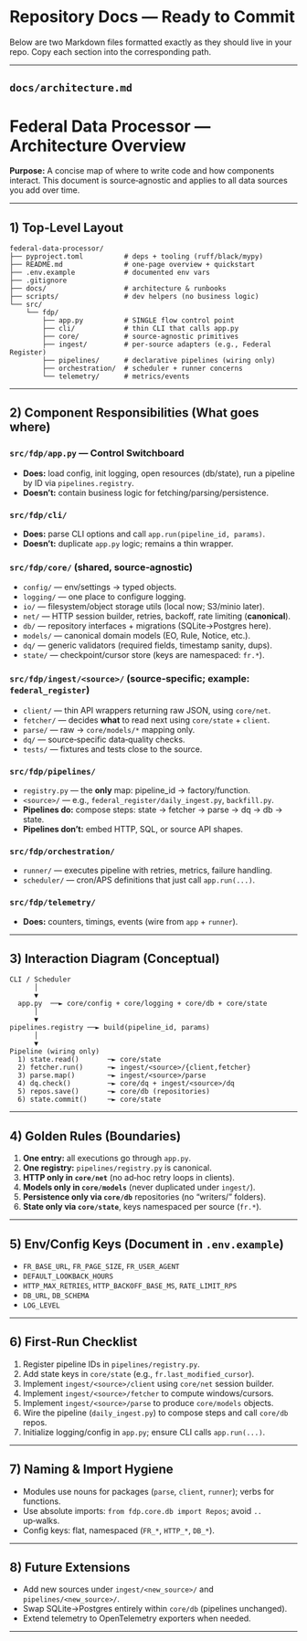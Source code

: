 # Repository Docs — Ready to Commit

Below are two Markdown files formatted exactly as they should live in your repo. Copy each section into the corresponding path.

---

## `docs/architecture.md`

# Federal Data Processor — Architecture Overview

**Purpose:** A concise map of where to write code and how components interact. This document is source‑agnostic and applies to all data sources you add over time.

---

## 1) Top‑Level Layout

```
federal-data-processor/
├── pyproject.toml          # deps + tooling (ruff/black/mypy)
├── README.md               # one-page overview + quickstart
├── .env.example            # documented env vars
├── .gitignore
├── docs/                   # architecture & runbooks
├── scripts/                # dev helpers (no business logic)
└── src/
    └── fdp/
        ├── app.py          # SINGLE flow control point
        ├── cli/            # thin CLI that calls app.py
        ├── core/           # source-agnostic primitives
        ├── ingest/         # per-source adapters (e.g., Federal Register)
        ├── pipelines/      # declarative pipelines (wiring only)
        ├── orchestration/  # scheduler + runner concerns
        └── telemetry/      # metrics/events
```

---

## 2) Component Responsibilities (What goes where)

### `src/fdp/app.py` — Control Switchboard

* **Does:** load config, init logging, open resources (db/state), run a pipeline by ID via `pipelines.registry`.
* **Doesn’t:** contain business logic for fetching/parsing/persistence.

### `src/fdp/cli/`

* **Does:** parse CLI options and call `app.run(pipeline_id, params)`.
* **Doesn’t:** duplicate `app.py` logic; remains a thin wrapper.

### `src/fdp/core/` (shared, source‑agnostic)

* `config/` — env/settings → typed objects.
* `logging/` — one place to configure logging.
* `io/` — filesystem/object storage utils (local now; S3/minio later).
* `net/` — HTTP session builder, retries, backoff, rate limiting (**canonical**).
* `db/` — repository interfaces + migrations (SQLite→Postgres here).
* `models/` — canonical domain models (EO, Rule, Notice, etc.).
* `dq/` — generic validators (required fields, timestamp sanity, dups).
* `state/` — checkpoint/cursor store (keys are namespaced: `fr.*`).

### `src/fdp/ingest/<source>/` (source‑specific; example: `federal_register`)

* `client/` — thin API wrappers returning raw JSON, using `core/net`.
* `fetcher/` — decides **what** to read next using `core/state` + `client`.
* `parse/` — raw → `core/models/*` mapping only.
* `dq/` — source‑specific data‑quality checks.
* `tests/` — fixtures and tests close to the source.

### `src/fdp/pipelines/`

* `registry.py` — the **only** map: pipeline_id → factory/function.
* `<source>/` — e.g., `federal_register/daily_ingest.py`, `backfill.py`.
* **Pipelines do:** compose steps: state → fetcher → parse → dq → db → state.
* **Pipelines don’t:** embed HTTP, SQL, or source API shapes.

### `src/fdp/orchestration/`

* `runner/` — executes pipeline with retries, metrics, failure handling.
* `scheduler/` — cron/APS definitions that just call `app.run(...)`.

### `src/fdp/telemetry/`

* **Does:** counters, timings, events (wire from `app` + `runner`).

---

## 3) Interaction Diagram (Conceptual)

```
CLI / Scheduler
      │
      ▼
  app.py  ──► core/config + core/logging + core/db + core/state
      │
      ▼
pipelines.registry ──► build(pipeline_id, params)
      │
      ▼
Pipeline (wiring only)
  1) state.read()       ─► core/state
  2) fetcher.run()      ─► ingest/<source>/{client,fetcher}
  3) parse.map()        ─► ingest/<source>/parse
  4) dq.check()         ─► core/dq + ingest/<source>/dq
  5) repos.save()       ─► core/db (repositories)
  6) state.commit()     ─► core/state
```

---

## 4) Golden Rules (Boundaries)

1. **One entry:** all executions go through `app.py`.
2. **One registry:** `pipelines/registry.py` is canonical.
3. **HTTP only in `core/net`** (no ad‑hoc retry loops in clients).
4. **Models only in `core/models`** (never duplicated under `ingest/`).
5. **Persistence only via `core/db`** repositories (no “writers/” folders).
6. **State only via `core/state`**, keys namespaced per source (`fr.*`).

---

## 5) Env/Config Keys (Document in `.env.example`)

* `FR_BASE_URL`, `FR_PAGE_SIZE`, `FR_USER_AGENT`
* `DEFAULT_LOOKBACK_HOURS`
* `HTTP_MAX_RETRIES`, `HTTP_BACKOFF_BASE_MS`, `RATE_LIMIT_RPS`
* `DB_URL`, `DB_SCHEMA`
* `LOG_LEVEL`

---

## 6) First‑Run Checklist

1. Register pipeline IDs in `pipelines/registry.py`.
2. Add state keys in `core/state` (e.g., `fr.last_modified_cursor`).
3. Implement `ingest/<source>/client` using `core/net` session builder.
4. Implement `ingest/<source>/fetcher` to compute windows/cursors.
5. Implement `ingest/<source>/parse` to produce `core/models` objects.
6. Wire the pipeline (`daily_ingest.py`) to compose steps and call `core/db` repos.
7. Initialize logging/config in `app.py`; ensure CLI calls `app.run(...)`.

---

## 7) Naming & Import Hygiene

* Modules use nouns for packages (`parse`, `client`, `runner`); verbs for functions.
* Use absolute imports: `from fdp.core.db import Repos`; avoid `..` up‑walks.
* Config keys: flat, namespaced (`FR_*`, `HTTP_*`, `DB_*`).

---

## 8) Future Extensions

* Add new sources under `ingest/<new_source>/` and `pipelines/<new_source>/`.
* Swap SQLite→Postgres entirely within `core/db` (pipelines unchanged).
* Extend telemetry to OpenTelemetry exporters when needed.

---